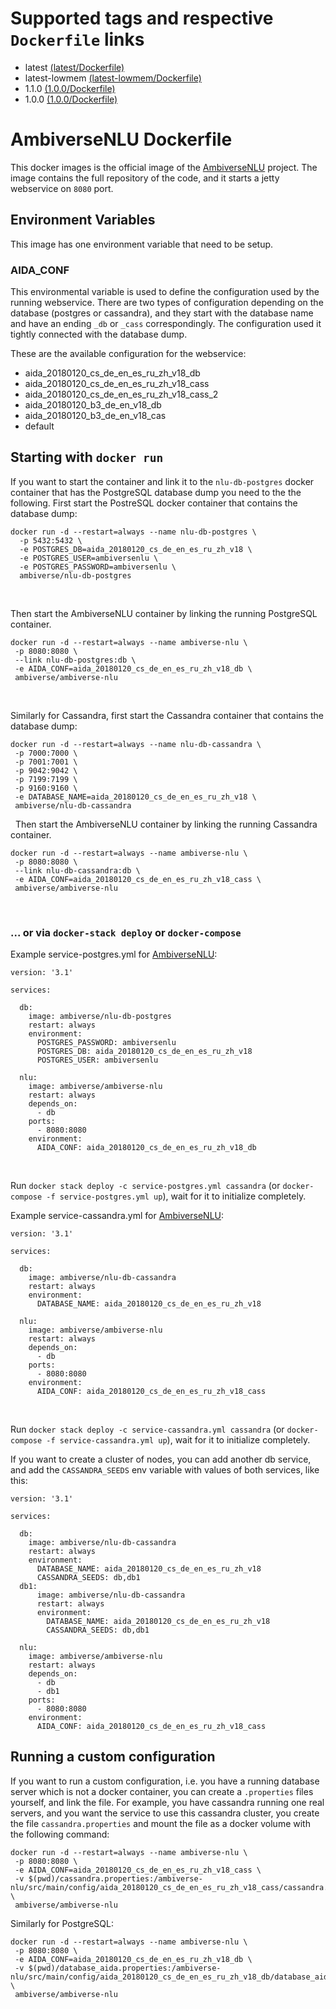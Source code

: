 # Supported tags and respective `Dockerfile` links

* latest [(latest/Dockerfile)](https://github.com/ambiverse-nlu/dockerfiles/blob/master/ambiverse-nlu/latest/Dockerfile)
* latest-lowmem [(latest-lowmem/Dockerfile)](https://github.com/ambiverse-nlu/dockerfiles/blob/master/ambiverse-nlu/latest-lowmem/Dockerfile)
* 1.1.0 [(1.0.0/Dockerfile)](https://github.com/ambiverse-nlu/dockerfiles/blob/master/ambiverse-nlu/1.1.0/Dockerfile)
* 1.0.0 [(1.0.0/Dockerfile)](https://github.com/ambiverse-nlu/dockerfiles/blob/master/ambiverse-nlu/1.0.0/Dockerfile)

      
# AmbiverseNLU Dockerfile
This docker images is the official image of the [AmbiverseNLU](https://github.com/ambiverse-nlu/ambiverse-nlu) project.
The image contains the full repository of the code, and it starts a jetty webservice on `8080` port.

## Environment Variables
This image has one environment variable that need to be setup. 

### AIDA_CONF
This environmental variable is used to define the configuration used by the running webservice. 
There are two types of configuration depending on the database (postgres or cassandra), and they start with the database name and have an ending `_db` or `_cass` correspondingly. The configuration used it tightly connected with the database dump. 

These are the available configuration for the webservice:

* aida_20180120_cs_de_en_es_ru_zh_v18_db
* aida_20180120_cs_de_en_es_ru_zh_v18_cass
* aida_20180120_cs_de_en_es_ru_zh_v18_cass_2
* aida_20180120_b3_de_en_v18_db
* aida_20180120_b3_de_en_v18_cas
* default 

## Starting with `docker run`
If you want to start the container and link it to the `nlu-db-postgres` docker container that has the PostgreSQL database dump you need to the the following.
First start the PostreSQL docker container that contains the database dump:

~~~~~~~~
docker run -d --restart=always --name nlu-db-postgres \
  -p 5432:5432 \
  -e POSTGRES_DB=aida_20180120_cs_de_en_es_ru_zh_v18 \
  -e POSTGRES_USER=ambiversenlu \
  -e POSTGRES_PASSWORD=ambiversenlu \
  ambiverse/nlu-db-postgres
~~~~~~~~

&nbsp;

Then start the AmbiverseNLU container by linking the running PostgreSQL container.
~~~~~~~~
docker run -d --restart=always --name ambiverse-nlu \
 -p 8080:8080 \
 --link nlu-db-postgres:db \
 -e AIDA_CONF=aida_20180120_cs_de_en_es_ru_zh_v18_db \
 ambiverse/ambiverse-nlu
~~~~~~~~

&nbsp;

Similarly for Cassandra, first start the Cassandra container that contains the database dump:

~~~~~~~~
docker run -d --restart=always --name nlu-db-cassandra \
 -p 7000:7000 \
 -p 7001:7001 \
 -p 9042:9042 \
 -p 7199:7199 \
 -p 9160:9160 \
 -e DATABASE_NAME=aida_20180120_cs_de_en_es_ru_zh_v18 \
 ambiverse/nlu-db-cassandra
~~~~~~~~

&nbsp;
Then start the AmbiverseNLU container by linking the running Cassandra container.
~~~~~~~~
docker run -d --restart=always --name ambiverse-nlu \
 -p 8080:8080 \
 --link nlu-db-cassandra:db \
 -e AIDA_CONF=aida_20180120_cs_de_en_es_ru_zh_v18_cass \
 ambiverse/ambiverse-nlu
~~~~~~~~

&nbsp;

### ... or via `docker-stack deploy` or `docker-compose`
Example service-postgres.yml for [AmbiverseNLU](https://github.com/ambiverse-nlu/ambiverse-nlu):
~~~~~~~~
version: '3.1'

services:

  db:
    image: ambiverse/nlu-db-postgres
    restart: always
    environment:
      POSTGRES_PASSWORD: ambiversenlu
      POSTGRES_DB: aida_20180120_cs_de_en_es_ru_zh_v18
      POSTGRES_USER: ambiversenlu
      
  nlu:
    image: ambiverse/ambiverse-nlu
    restart: always
    depends_on:
      - db
    ports:
      - 8080:8080
    environment:
      AIDA_CONF: aida_20180120_cs_de_en_es_ru_zh_v18_db
~~~~~~~~

&nbsp;

Run `docker stack deploy -c service-postgres.yml cassandra` (or `docker-compose -f service-postgres.yml up`), wait for it to initialize completely.

Example service-cassandra.yml for [AmbiverseNLU](https://github.com/ambiverse-nlu/ambiverse-nlu):
~~~~~~~~
version: '3.1'

services:

  db:
    image: ambiverse/nlu-db-cassandra
    restart: always
    environment:
      DATABASE_NAME: aida_20180120_cs_de_en_es_ru_zh_v18

  nlu:
    image: ambiverse/ambiverse-nlu
    restart: always
    depends_on:
      - db
    ports:
      - 8080:8080
    environment:
      AIDA_CONF: aida_20180120_cs_de_en_es_ru_zh_v18_cass
~~~~~~~~

&nbsp;

Run `docker stack deploy -c service-cassandra.yml cassandra` (or `docker-compose -f service-cassandra.yml up`), wait for it to initialize completely.

If you want to create a cluster of nodes, you can add another db service, and add the `CASSANDRA_SEEDS` env variable with values of both services, like this:

~~~~~~~~
version: '3.1'

services:

  db:
    image: ambiverse/nlu-db-cassandra
    restart: always
    environment:
      DATABASE_NAME: aida_20180120_cs_de_en_es_ru_zh_v18
      CASSANDRA_SEEDS: db,db1
  db1:
      image: ambiverse/nlu-db-cassandra
      restart: always
      environment:
        DATABASE_NAME: aida_20180120_cs_de_en_es_ru_zh_v18
        CASSANDRA_SEEDS: db,db1

  nlu:
    image: ambiverse/ambiverse-nlu
    restart: always
    depends_on:
      - db
      - db1
    ports:
      - 8080:8080
    environment:
      AIDA_CONF: aida_20180120_cs_de_en_es_ru_zh_v18_cass
~~~~~~~~

## Running a custom configuration
If you want to run a custom configuration, i.e. you have a running database server which is not a docker container, you can create a `.properties` files yourself, and link the file. 
For example, you have cassandra running one real servers, and you want the service to use this cassandra cluster, you create the file `cassandra.properties` and mount the file as a docker volume with the following command:

~~~~~~~~
docker run -d --restart=always --name ambiverse-nlu \
 -p 8080:8080 \
 -e AIDA_CONF=aida_20180120_cs_de_en_es_ru_zh_v18_cass \
 -v $(pwd)/cassandra.properties:/ambiverse-nlu/src/main/config/aida_20180120_cs_de_en_es_ru_zh_v18_cass/cassandra.properties \
 ambiverse/ambiverse-nlu
~~~~~~~~

Similarly for PostgreSQL:

~~~~~~~~
docker run -d --restart=always --name ambiverse-nlu \
 -p 8080:8080 \
 -e AIDA_CONF=aida_20180120_cs_de_en_es_ru_zh_v18_db \
 -v $(pwd)/database_aida.properties:/ambiverse-nlu/src/main/config/aida_20180120_cs_de_en_es_ru_zh_v18_db/database_aida.properties \
 ambiverse/ambiverse-nlu
~~~~~~~~ 